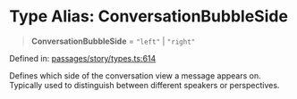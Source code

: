 # Type Alias: ConversationBubbleSide

> **ConversationBubbleSide** = `"left"` \| `"right"`

Defined in: [passages/story/types.ts:614](https://github.com/laruss/react-text-game/blob/7602514695c2b4f79da2fb62137ed33ba5572ba4/packages/core/src/passages/story/types.ts#L614)

Defines which side of the conversation view a message appears on.
Typically used to distinguish between different speakers or perspectives.
